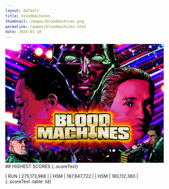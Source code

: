 ```yaml
---
layout: default
title: bloodmachines
thumbnail: images/bloodmachines.png
permalink: /games/bloodmachines.html
date: 2024-01-10
---
```


<img src="../images/bloodmachines.png" class="gameThumbnail img-fluid mx-auto align-middle">
## HIGHEST SCORES
{:.scoreText}

| RUN | 275,173,968 | 
| HSM | 187,947,722 | 
| HSM | 180,112,360 | 
{:.scoreText .table .td}
